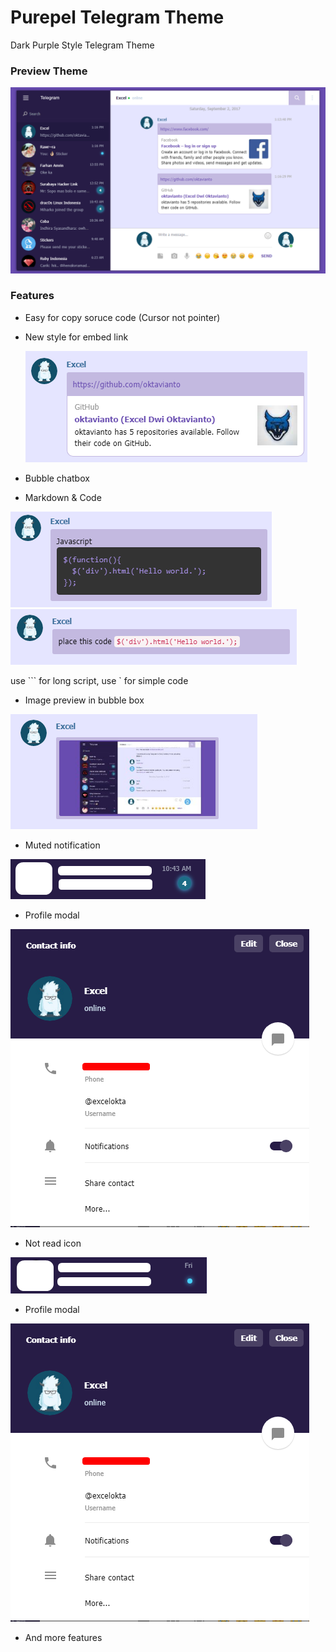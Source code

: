 # Purepel Telegram Theme
Dark Purple Style Telegram Theme

### Preview Theme
![Preview](https://raw.githubusercontent.com/oktavianto/Purepel-Telegram-Theme/master/screenshot/preview.png)

### Features
- Easy for copy soruce code (Cursor not pointer)
- New style for embed link

  ![Preview](https://github.com/oktavianto/Purepel-Telegram-Theme/blob/master/screenshot/embed-link.png?raw=true)
- Bubble chatbox
- Markdown & Code

![Preview](https://github.com/oktavianto/Purepel-Telegram-Theme/blob/master/screenshot/markdown.png?raw=true)
![Preview](https://github.com/oktavianto/Purepel-Telegram-Theme/blob/master/screenshot/code.png?raw=true)

use ``` for long script,
use ` for simple code

- Image preview in bubble box

![Preview](https://github.com/oktavianto/Purepel-Telegram-Theme/blob/master/screenshot/media.png?raw=true)

- Muted notification

![Preview](https://github.com/oktavianto/Purepel-Telegram-Theme/blob/master/screenshot/muted-notification.png?raw=true)

- Profile modal

![Preview](https://github.com/oktavianto/Purepel-Telegram-Theme/blob/master/screenshot/profile-modal.png?raw=true)

- Not read icon

![Preview](https://github.com/oktavianto/Purepel-Telegram-Theme/blob/master/screenshot/not-read.png?raw=true)

- Profile modal

![Preview](https://github.com/oktavianto/Purepel-Telegram-Theme/blob/master/screenshot/profile-modal.png?raw=true)

- And more features

